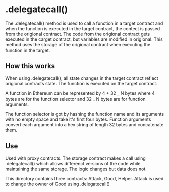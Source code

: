# .delegatecall()

The .delegatecall() method is used to call a function in a target contract and when the function is executed in the target contract, the contect is passed from the origional contract. The code from the origional contract gets executed in the carget contract, but variables are modified in origional.
This method uses the storage of the origional contract when executing the function in the target.

## How this works

When using .delegatecall(), all state changes in the target contract reflect origional contracts state. The function is executed on the target contract.

A function in Ethereum can be represented by 4 + 32 _ N bytes where 4 bytes are for the function selector and 32 _ N bytes are for function arguments.

The function selector is got by hashing the function name and its arguments with no empty space and take it's first four bytes.
Function arguments convert each argument into a hex string of length 32 bytes and concatenate them.

## Use

Used with proxy contracts. The storage contract makes a call using .delegatecall() which allows differenct versions of the code while maintaining the same storage. The logic changes but data does not.

This directory contains three contracts: Attack, Good, Helper. Attack is used to change the owner of Good using .delegatecall()
